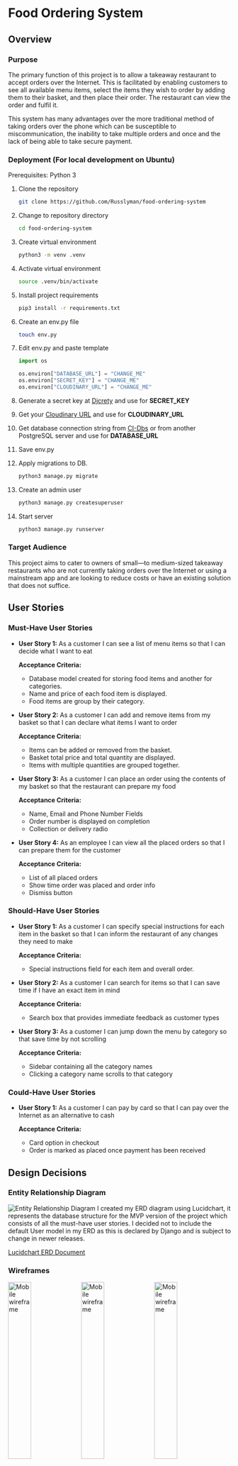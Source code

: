 # Food Ordering System

## Overview

### Purpose
The primary function of this project is to allow a takeaway restaurant to accept orders over the Internet. This is facilitated by enabling customers to see all available menu items, select the items they wish to order by adding them to their basket, and then place their order. The restaurant can view the order and fulfil it.

This system has many advantages over the more traditional method of taking orders over the phone which can be susceptible to miscommunication, the inability to take multiple orders and once and the lack of being able to take secure payment.

### Deployment (For local development on Ubuntu)

Prerequisites: Python 3

1. Clone the repository
    ```bash
    git clone https://github.com/Russlyman/food-ordering-system
    ```

2. Change to repository directory
    ```bash
    cd food-ordering-system
    ```

3. Create virtual environment
    ```bash
    python3 -m venv .venv
    ```

4. Activate virtual environment
    ```bash
    source .venv/bin/activate
    ```

5. Install project requirements
    ```bash
    pip3 install -r requirements.txt
    ```

6. Create an env.py file
    ```bash
    touch env.py
    ```

7. Edit env.py and paste template
    ```python
    import os

    os.environ["DATABASE_URL"] = "CHANGE_ME"
    os.environ["SECRET_KEY"] = "CHANGE_ME"
    os.environ["CLOUDINARY_URL"] = "CHANGE_ME"
    ```

8. Generate a secret key at [Djcrety](https://djecrety.ir/) and use for **SECRET_KEY**

9. Get your [Cloudinary URL](https://console.cloudinary.com/settings/api-keys) and use for **CLOUDINARY_URL**

10. Get database connection string from [CI-Dbs](https://dbs.ci-dbs.net/) or from another PostgreSQL server and use for **DATABASE_URL**

11. Save env.py

12. Apply migrations to DB.
    ```bash
    python3 manage.py migrate
    ```

13. Create an admin user
    ```bash
    python3 manage.py createsuperuser 
    ```

14. Start server
    ```bash
    python3 manage.py runserver 
    ```

### Target Audience
This project aims to cater to owners of small—to medium-sized takeaway restaurants who are not currently taking orders over the Internet or using a mainstream app and are looking to reduce costs or have an existing solution that does not suffice.

## User Stories

### Must-Have User Stories
- **User Story 1:** As a customer I can see a list of menu items so that I can decide what I want to eat

  **Acceptance Criteria:**
    - Database model created for storing food items and another for categories.
    - Name and price of each food item is displayed.
    - Food items are group by their category.
- **User Story 2:** As a customer I can add and remove items from my basket so that I can declare what items I want to order

  **Acceptance Criteria:**
    - Items can be added or removed from the basket.
    - Basket total price and total quantity are displayed.
    - Items with multiple quantities are grouped together.
- **User Story 3:** As a customer I can place an order using the contents of my basket so that the restaurant can prepare my food

  **Acceptance Criteria:**
    - Name, Email and Phone Number Fields
    - Order number is displayed on completion
    - Collection or delivery radio
- **User Story 4:** As an employee I can view all the placed orders so that I can prepare them for the customer

  **Acceptance Criteria:**
    - List of all placed orders
    - Show time order was placed and order info
    - Dismiss button

### Should-Have User Stories
- **User Story 1:** As a customer I can specify special instructions for each item in the basket so that I can inform the restaurant of any changes they need to make

  **Acceptance Criteria:**
    - Special instructions field for each item and overall order.
- **User Story 2:** As a customer I can search for items so that I can save time if I have an exact item in mind

  **Acceptance Criteria:**
    - Search box that provides immediate feedback as customer types
- **User Story 3:** As a customer I can jump down the menu by category so that save time by not scrolling

  **Acceptance Criteria:**
    - Sidebar containing all the category names
    - Clicking a category name scrolls to that category

### Could-Have User Stories
- **User Story 1:** As a customer I can pay by card so that I can pay over the Internet as an alternative to cash

  **Acceptance Criteria:**
    - Card option in checkout
    - Order is marked as placed once payment has been received

## Design Decisions

### Entity Relationship Diagram
![Entity Relationship Diagram](docs_images/erd.png)
I created my ERD diagram using Lucidchart, it represents the database structure for the MVP version of the project which consists of all the must-have user stories. I decided not to include the default User model in my ERD as this is declared by Django and is subject to change in newer releases.

[Lucidchart ERD Document](https://lucid.app/lucidchart/513e4c27-842a-4319-9b4e-faada636017d/edit?invitationId=inv_195ab741-b650-4ba0-a9ee-729f737c8205)

### Wireframes
[<img src="docs_images/wireframes/mobile.png" alt="Mobile wireframe" width="32%"/>](docs_images/wireframes/mobile.png)
[<img src="docs_images/wireframes/tablet.png" alt="Mobile wireframe" width="32%"/>](docs_images/wireframes/tablet.png)
[<img src="docs_images/wireframes/desktop.png" alt="Mobile wireframe" width="32%"/>](docs_images/wireframes/desktop.png)
Here are the wireframes I created for this project using Balsamiq Wireframes, I created them using a mobile-first approach. To see a larger view of each wireframe, please click each wireframe to open a full-sized image.

[Balsamiq Wireframes File](docs_images/wireframes/wireframe.bmpr)

### Accessibility Considerations
The project currently utilises the base Bootstrap styling so there is no concern regarding colour contrast as it's already compliant, alt-text has been added to images.

## Testing and Validation

|Test|Pass|
|-|-|
|Can Login|X|
|Can Logout|X|
|Can Register|X|
|Can add Item to basket|X|
|Can modify item quantity|X|
|Can delete item from basket|X|

### Reponsiveness
As can be observed below, the website behaves responsively depending on the screen size and as my wireframe diagrams intended.
![Home Page on Desktop](docs_images/home-full.png)
![Home Page on Tablet](docs_images/home-tab.png)
![Home Page on Mobile](docs_images/home-mob.png)
![Basket Page on Desktop](docs_images/basket-full.png)
![Basket Page on Mobile](docs_images/basket-mob.png)

### Validation

#### PageSpeed Test
I did a PageSpeed test on the website which is essentially a browser version of the Lighthouse test bundled with Google Chrome.
![PageSpeed on Desktop](docs_images/pagespeed-full.png)
![PageSpeed on Mobile](docs_images/pagespeed-mob.png)

#### W3C Validator HTML
![W3C Validator HTML Result](docs_images/w3c-validator.png)

#### W3C Validator CSS
![W3C Validator CSS Result](docs_images/w3c-css-validator.png)

## Code Attribution
- Bootstrap 5.3 Docs for various components

## Future Improvements
- Using React and changing the project to serve API endpoints instead of templates.
- Allow restaurant owners to CRUD items and categories without having to access admin panel.
- Style the project.
- Implement remaining user stories.